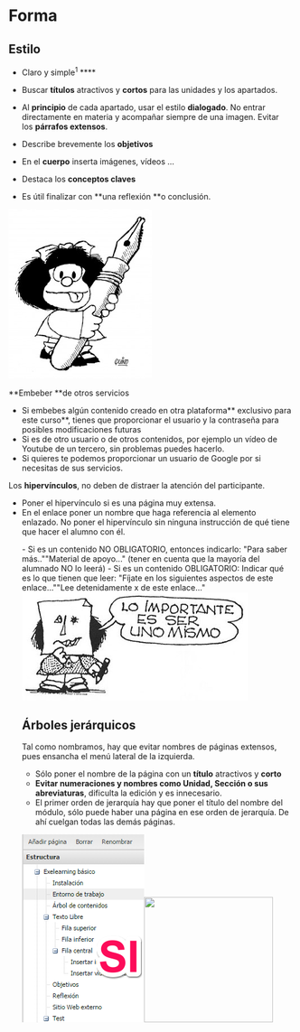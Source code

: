 
# Forma

## Estilo


- Claro y simple<sup>1</sup> ****
- Buscar **títulos** atractivos y **cortos** para las unidades y los apartados.
- Al **principio** de cada apartado, usar el estilo **dialogado**. No entrar directamente en materia y acompañar siempre de una imagen.
Evitar los **párrafos extensos**.

- Describe brevemente los **objetivos**
- En el **cuerpo** inserta imágenes, vídeos ...
- Destaca los **conceptos claves**
- Es útil finalizar con **una reflexión **o conclusión. 

<strong><img src="img/mafalda-254x300.jpg" width="254" height="300" /></strong>

**Embeber **de otros servicios


- Si embebes algún contenido creado en otra plataforma** exclusivo para este curso**, tienes que proporcionar el usuario y la contraseña para posibles modificaciones futuras
- Si es de otro usuario o de otros contenidos, por ejemplo un vídeo de Youtube de un tercero, sin problemas puedes hacerlo.
- Si quieres te podemos proporcionar un usuario de Google por si necesitas de sus servicios.

Los **hipervínculos**, no deben de distraer la atención del participante.

- Poner el hipervínculo si es una página muy extensa.
- En el enlace poner un nombre que haga referencia al elemento enlazado.
No poner el hipervínculo sin ninguna instrucción de qué tiene que hacer el alumno con él.
<ul style="list-style-type: circle;">
- Si es un contenido NO OBLIGATORIO, entonces indicarlo: "Para saber más..""Material de apoyo..." (tener en cuenta que la mayoría del alumnado NO lo leerá)
- Si es un contenido OBLIGATORIO: Indicar qué es lo que tienen que leer: "Fíjate en los siguientes aspectos de este enlace...""Lee detenidamente x de este enlace..."

<img src="img/mafalda009.jpg" alt="" width="400" height="191" />

## 

## Árboles jerárquicos

Tal como nombramos, hay que evitar nombres de páginas extensos, pues ensancha el menú lateral de la izquierda.

- Sólo poner el nombre de la página con un **título** atractivos y **corto**
- **Evitar numeraciones y nombres como Unidad, Sección o sus abreviaturas**, dificulta la edición y es innecesario.
- El primer orden de jerarquía hay que poner el título del nombre del módulo, sólo puede haber una página en ese orden de jerarquía. De ahí cuelgan todas las demás páginas. 

<img src="img/arbolsi.png" width="216" height="333" /><img src="arbolno.png" width="228" height="222" />


